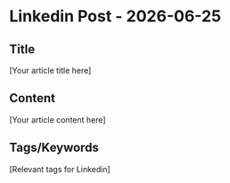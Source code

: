 # Linkedin Post - 2026-06-25

## Title
[Your article title here]

## Content
[Your article content here]

## Tags/Keywords
[Relevant tags for Linkedin]
